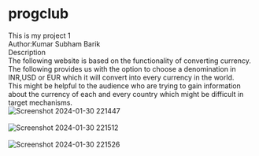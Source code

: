 # progclub
This is my project 1
<br>
Author:Kumar Subham Barik
<br>
Description
<br>
The following website is based on the functionality of converting currency. The following provides us with the option to choose a denomination in INR,USD or EUR which it will convert into every currency in the world.
<br>
This might be helpful to the audience who are trying to gain information about the currency of each and every country which might be difficult in target mechanisms.
<br>
![Screenshot 2024-01-30 221447](https://github.com/Himavata/progclub/assets/158083181/2ec76dcf-40c1-48f8-9aa9-0d817673b436)
<br>
<br>
![Screenshot 2024-01-30 221512](https://github.com/Himavata/progclub/assets/158083181/5e1c9e41-20b4-42d5-90b2-cfb1f5df941b)
<br>
<br>
![Screenshot 2024-01-30 221526](https://github.com/Himavata/progclub/assets/158083181/40756b9d-ead4-463c-bc31-dde708df7687)
<br>
<br>
